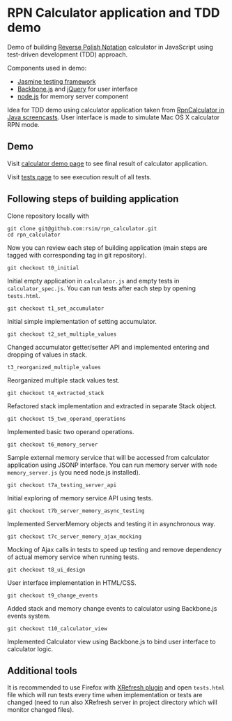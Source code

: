 # RPN Calculator application and TDD demo 

Demo of building [Reverse Polish Notation](http://en.wikipedia.org/wiki/Reverse_Polish_notation) calculator in JavaScript using test-driven development (TDD) approach.

Components used in demo:

* [Jasmine testing framework](http://pivotal.github.com/jasmine/)
* [Backbone.js](http://documentcloud.github.com/backbone/) and [jQuery](http://jquery.com/) for user interface
* [node.js](http://nodejs.org/) for memory server component

Idea for TDD demo using calculator application taken from [RpnCalculator in Java screencasts](http://www.vimeo.com/album/205252).
User interface is made to simulate Mac OS X calculator RPN mode.

## Demo

Visit [calculator demo page](http://rsim.github.com/rpn_calculator/calculator.html) to see final result of calculator application.

Visit [tests page](http://rsim.github.com/rpn_calculator/tests.html) to see execution result of all tests.

## Following steps of building application

Clone repository locally with

    git clone git@github.com:rsim/rpn_calculator.git
    cd rpn_calculator

Now you can review each step of building application (main steps are tagged with corresponding tag in git repository).

    git checkout t0_initial

Initial empty application in `calculator.js` and empty tests in `calculator_spec.js`. You can run tests after each step by opening `tests.html`.

    git checkout t1_set_accumulator

Initial simple implementation of setting accumulator.

    git checkout t2_set_multiple_values

Changed accumulator getter/setter API and implemented entering and dropping of values in stack.

    t3_reorganized_multiple_values

Reorganized multiple stack values test.

    git checkout t4_extracted_stack

Refactored stack implementation and extracted in separate Stack object.

    git checkout t5_two_operand_operations

Implemented basic two operand operations.

    git checkout t6_memory_server

Sample external memory service that will be accessed from calculator application using JSONP interface. You can run memory server with `node memory_server.js` (you need node.js installed).

    git checkout t7a_testing_server_api

Initial exploring of memory service API using tests.

    git checkout t7b_server_memory_async_testing

Implemented ServerMemory objects and testing it in asynchronous way.

    git checkout t7c_server_memory_ajax_mocking

Mocking of Ajax calls in tests to speed up testing and remove dependency of actual memory service when running tests.

    git checkout t8_ui_design

User interface implementation in HTML/CSS.

    git checkout t9_change_events

Added stack and memory change events to calculator using Backbone.js events system.

    git checkout t10_calculator_view

Implemented Calculator view using Backbone.js to bind user interface to calculator logic.

## Additional tools

It is recommended to use Firefox with [XRefresh plugin](http://xrefresh.binaryage.com/) and open `tests.html` file which will run tests every time when implementation or tests are changed (need to run also XRefresh server in project directory which will monitor changed files).

